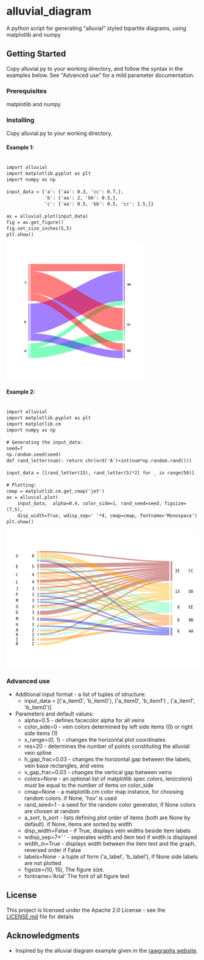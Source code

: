 # alluvial_diagram
A python script for generating "alluvial" styled bipartite diagrams, using matplotlib and numpy

## Getting Started

Copy alluvial.py to your working directory, and follow the syntax in the examples below.
See "Advanced use" for a mild parameter documentation.

### Prerequisites

matplotlib and numpy

### Installing

Copy alluvial.py to your working directory.

#### Example 1:
<pre><code>
import alluvial
import matplotlib.pyplot as plt
import numpy as np

input_data = {'a': {'aa': 0.3, 'cc': 0.7,},
              'b': {'aa': 2, 'bb': 0.5,},
              'c': {'aa': 0.5, 'bb': 0.5, 'cc': 1.5,}}

ax = alluvial.plot(input_data)
fig = ax.get_figure()
fig.set_size_inches(5,5)
plt.show()
</code></pre>
![](/image_examples/Example1.png)

#### Example 2:
<pre><code>
import alluvial
import matplotlib.pyplot as plt
import matplotlib.cm
import numpy as np

# Generating the input_data:
seed=7
np.random.seed(seed)
def rand_letter(num): return chr(ord('A')+int(num*np.random.rand()))

input_data = [[rand_letter(15), rand_letter(5)*2] for _ in range(50)]

# Plotting:
cmap = matplotlib.cm.get_cmap('jet')
ax = alluvial.plot(
    input_data,  alpha=0.4, color_side=1, rand_seed=seed, figsize=(7,5),
    disp_width=True, wdisp_sep=' '*4, cmap=cmap, fontname='Monospace')
plt.show()
</code></pre>
![](/image_examples/Example2.png)

### Advanced use
* Additional input format - a list of tuples of structure:
  * input_data = [('a_item0', 'b_item0'), ('a_item0', 'b_item1') , ('a_item1', 'b_item0')]
* Parameters and default values:
  * alpha=0.5 - defines facecolor alpha for all veins
  * color_side=0 - vein colors determined by left side items (0) or right side items (1)
  * x_range=(0, 1) - changes the horizontal plot coordinates
  * res=20 - determines the number of points constituting the alluvial vein spline
  * h_gap_frac=0.03 - changes the horizontal gap between the labels, vein base rectangles, and veins
  * v_gap_frac=0.03 - changes the vertical gap between veins
  * colors=None - an optional list of matplotlib spec colors, len(colors) must be equal to the number of items on color_side
  * cmap=None - a matplotlib.cm color map instance, for choosing random colors. if None, 'hsv' is used
  * rand_seed=1 - a seed for the random color generator, if None colors are chosen at random
  * a_sort, b_sort - lists defining plot order of items (both are None by default). if None, items are sorted by width
  * disp_width=False - if True, displays vein widths beside item labels
  * wdisp_sep=7*' ' - seperates width and item text if width is displayed
  * width_in=True - displays width between the item text and the graph, reversed order if False
  * labels=None - a tuple of form ('a_label', 'b_label'), if None side labels are not plotted
  * figsize=(10, 15), The figure size.
  * fontname='Arial' The font of all figure text


## License

This project is licensed under the Apache 2.0 License - see the [LICENSE.md](LICENSE.md) file for details

## Acknowledgments

* Inspired by the alluvial diagram example given in the [rawgraphs website](http://rawgraphs.io/gallery_project/visualizations-for-issue-mapping-book/).


